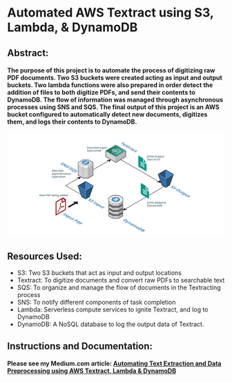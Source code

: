 # Automated AWS Textract using S3, Lambda, & DynamoDB

## Abstract:

#### The purpose of this project is to automate the process of digitizing raw PDF documents. Two S3 buckets were created acting as input and output buckets. Two lambda functions were also prepared in order detect the addition of files to both digitize PDFs, and send their contents to DynamoDB. The flow of information was managed through asynchronous processes using SNS and SQS. The final output of this project is an AWS bucket configured to automatically detect new documents, digitizes them, and logs their contents to DynamoDB.

![alt text](media/textrac-process-diagram.png)

## Resources Used:
- S3: Two S3 buckets that act as input and output locations
- Textract: To digitize documents and convert raw PDFs to searchable text
- SQS: To organize and manage the flow of documents in the Textracting process
- SNS: To notify different components of task completion
- Lambda: Serverless compute services to ignite Textract, and log to DynamoDB
- DynamoDB: A NoSQL database to log the output data of Textract.

## Instructions and Documentation:

#### Please see my Medium.com article: [Automating Text Extraction and Data Preprocessing using AWS Textract, Lambda & DynamoDB](https://towardsdatascience.com/automating-text-extraction-and-data-preprocessing-using-aws-textract-lambda-dynamodb-e3de318d9122)



